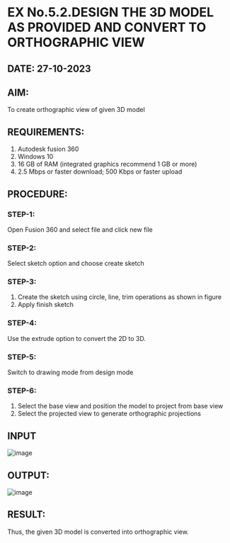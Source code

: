# EX No.5.2.DESIGN THE 3D MODEL AS PROVIDED AND CONVERT TO ORTHOGRAPHIC VIEW
## DATE: 27-10-2023

## AIM: 
To create orthographic view of given 3D model

## REQUIREMENTS: 
1. Autodesk fusion 360
2. Windows 10
3. 16 GB of RAM (integrated graphics recommend 1 GB or more)
4. 2.5 Mbps or faster download; 500 Kbps or faster upload 

## PROCEDURE:

### STEP-1:
Open Fusion 360 and select file and click new file

### STEP-2:
Select sketch option and choose create sketch

### STEP-3: 
1. Create the sketch using circle, line, trim operations as shown in figure
2. Apply finish sketch 

### STEP-4:
 Use the extrude option to convert the 2D to 3D.

### STEP-5:
Switch to drawing mode from design mode 
          
### STEP-6:
1. Select the base view and position the model to project from base view 
2. Select the projected view to generate orthographic projections

## INPUT
![image](https://user-images.githubusercontent.com/113594316/199412055-fa1f658d-65f4-42c2-9c3c-78c93512e905.png)

## OUTPUT:
![image](https://github.com/Kishore2o/EX-No.5.2.DESIGN-THE-3D-MODEL-AS-PROVIDED-AND-CONVERT-TO-ORTHOGRAPHIC-VIEW/assets/118679883/d7eb4a24-72b6-483d-a8a8-e84bacb1cc17)



## RESULT:
Thus, the given 3D model is converted into orthographic view.
